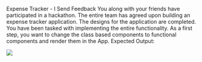 Expense Tracker - I
Send Feedback
You along with your friends have participated in a hackathon. The entire team has agreed upon building an expense tracker application. The designs for the application are completed.
You have been tasked with implementing the entire functionality. As a first step, you want to change the class based components to functional components and render them in the App.
Expected Output:

<img src="https://res.cloudinary.com/dzi9rcqsa/image/upload/v1676711977/expenseTracker_fhmewr.png" />
